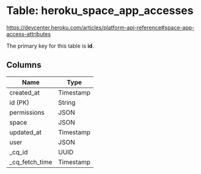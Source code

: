 # Table: heroku_space_app_accesses
https://devcenter.heroku.com/articles/platform-api-reference#space-app-access-attributes

The primary key for this table is **id**.


## Columns
| Name          | Type          |
| ------------- | ------------- |
|created_at|Timestamp|
|id (PK)|String|
|permissions|JSON|
|space|JSON|
|updated_at|Timestamp|
|user|JSON|
|_cq_id|UUID|
|_cq_fetch_time|Timestamp|